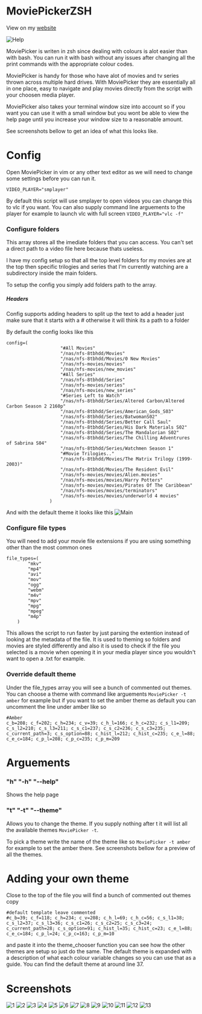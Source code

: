 # MoviePickerZSH
View on my [website](https://artiomsu.github.io/?cat=container_Projects&iteminner=null&catonly=0&item=container_moviepicker)

![Help](https://github.com/ArtiomSu/MoviePickerZSH/blob/main/screenshots/h.png)

MoviePicker is writen in zsh since dealing with colours is alot easier than with bash. You can run it with bash without any issues after changing all the print commands with the appropriate colour codes.

MoviePicker is handy for those who have alot of movies and tv series thrown across multiple hard drives. With MoviePicker they are essentially all in one place, easy to navigate and play movies directly from the script with your choosen media player.

MoviePicker also takes your terminal window size into account so if you want you can use it with a small window but you wont be able to view the help page until you increase your window size to a reasonable amount.

See screenshots bellow to get an idea of what this looks like.

# Config
Open MoviePicker in vim or any other text editor as we will need to change some settings before you can run it.

`VIDEO_PLAYER="smplayer"`

By default this script will use smplayer to open videos you can change this to vlc if you want. You can also supply command line arguements to the player for example to launch vlc with full screen `VIDEO_PLAYER="vlc -f"`

### Configure folders
This array stores all the imediate folders that you can access. You can't set a direct path to a video file here because thats useless.

I have my config setup so that all the top level folders for my movies are at the top then specific trilogies and series that I'm currently watching are a subdirectory inside the main folders.

To setup the config you simply add folders path to the array.

##### Headers
Config supports adding headers to split up the text to add a header just make sure that it starts with a # otherwise it will think its a path to a folder

By default the config looks like this
```
config=(
					"#All Movies"
					"/nas/nfs-8tbhdd/Movies" 
					"/nas/nfs-8tbhdd/Movies/0 New Movies"
					"/nas/nfs-movies/movies" 
					"/nas/nfs-movies/new_movies" 
					"#All Series"
					"/nas/nfs-8tbhdd/Series"  
					"/nas/nfs-movies/series" 
					"/nas/nfs-movies/new_series" 
					"#Series Left to Watch"
					"/nas/nfs-8tbhdd/Series/Altered Carbon/Altered Carbon Season 2 2160p"
					"/nas/nfs-8tbhdd/Series/American_Gods_S03"
					"/nas/nfs-8tbhdd/Series/BatwomanS02"
					"/nas/nfs-8tbhdd/Series/Better Call Saul"
					"/nas/nfs-8tbhdd/Series/His Dark Materials S02"
					"/nas/nfs-8tbhdd/Series/The Mandalorian S02"
					"/nas/nfs-8tbhdd/Series/The Chilling Adventrures of Sabrina S04"
					"/nas/nfs-8tbhdd/Series/Watchmen Season 1"
					"#Movie Trilogies.."
					"/nas/nfs-8tbhdd/Movies/The Matrix Trilogy (1999-2003)"
					"/nas/nfs-8tbhdd/Movies/The Resident Evil"
					"/nas/nfs-movies/movies/Alien.movies"
					"/nas/nfs-movies/movies/Harry Potters"
					"/nas/nfs-movies/movies/Pirates Of The Caribbean"
					"/nas/nfs-movies/movies/terminators"
					"/nas/nfs-movies/movies/underworld 4 movies"
				)
```
And with the default theme it looks like this
![Main](https://github.com/ArtiomSu/MoviePickerZSH/blob/main/screenshots/1.png)

### Configure file types
You will need to add your movie file extensions if you are using something other than the most common ones
```
file_types=(
		"mkv"
		"mp4"
		"avi"
		"mov"
		"ogg"
		"webm"
		"m4v"
		"mpv"
		"mpg"
		"mpeg"
		"m4p"
	)
```
This allows the script to run faster by just parsing the extention instead of looking at the metadata of the file. It is used to theming so folders and movies are styled differently and also it is used to check if the file you selected is a movie when opening it in your media player since you wouldn't want to open a .txt for example.

### Override default theme
Under the file_types array you will see a bunch of commented out themes. You can choose a theme with command like arguements `MoviePicker -t amber` for example but if you want to set the amber theme as default you can uncomment the line under amber like so
```
#Amber
c_b=208; c_f=202; c_h=234; c_v=39; c_h_l=166; c_h_c=232; c_s_l1=209; c_s_l2=210; c_s_l3=211; c_s_c1=237; c_s_c2=236; c_s_c3=235; c_current_path=3; c_s_option=88; c_hist_l=212; c_hist_c=235; c_e_l=88; c_e_c=184; c_p_l=208; c_p_c=235; c_p_m=209
```

# Arguements
### "h" "-h" "--help"
Shows the help page
### "t" "-t" "--theme"
Allows you to change the theme. If you supply nothing after t it will list all the available themes `MoviePicker -t`.

To pick a theme write the name of the theme like so `MoviePicker -t amber` for example to set the amber there. See screenshots bellow for a preview of all the themes.

# Adding your own theme
Close to the top of the file you will find a bunch of commented out themes copy 
```
#default template leave commented
#c_b=39; c_f=118; c_h=234; c_v=208; c_h_l=69; c_h_c=56; c_s_l1=38; c_s_l2=37; c_s_l3=36; c_s_c1=26; c_s_c2=25; c_s_c3=24; c_current_path=28; c_s_option=91; c_hist_l=35; c_hist_c=23; c_e_l=88; c_e_c=184; c_p_l=24; c_p_c=163; c_p_m=10
```
and paste it into the theme_chooser function you can see how the other themes are setup so just do the same. The default theme is expanded with a description of what each colour variable changes so you can use that as a guide. You can find the default theme at around line 37.

# Screenshots
![1](https://github.com/ArtiomSu/MoviePickerZSH/blob/main/screenshots/1.png)
![2](https://github.com/ArtiomSu/MoviePickerZSH/blob/main/screenshots/2.png)
![3](https://github.com/ArtiomSu/MoviePickerZSH/blob/main/screenshots/3.png)
![4](https://github.com/ArtiomSu/MoviePickerZSH/blob/main/screenshots/4.png)
![5](https://github.com/ArtiomSu/MoviePickerZSH/blob/main/screenshots/5.png)
![6](https://github.com/ArtiomSu/MoviePickerZSH/blob/main/screenshots/6.png)
![7](https://github.com/ArtiomSu/MoviePickerZSH/blob/main/screenshots/7.png)
![8](https://github.com/ArtiomSu/MoviePickerZSH/blob/main/screenshots/8.png)
![9](https://github.com/ArtiomSu/MoviePickerZSH/blob/main/screenshots/9.png)
![10](https://github.com/ArtiomSu/MoviePickerZSH/blob/main/screenshots/10.png)
![11](https://github.com/ArtiomSu/MoviePickerZSH/blob/main/screenshots/11.png)
![12](https://github.com/ArtiomSu/MoviePickerZSH/blob/main/screenshots/12.png)
![13](https://github.com/ArtiomSu/MoviePickerZSH/blob/main/screenshots/13.png)









